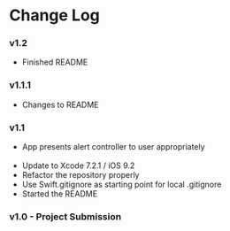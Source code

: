 # Change Log

### v1.2
* Finished README

### v1.1.1
* Changes to README

### v1.1 
* App presents alert controller to user appropriately<br/><br/>
* Update to Xcode 7.2.1 / iOS 9.2
* Refactor the repository properly
* Use Swift.gitignore as starting point for local .gitignore
* Started the README

### v1.0 - Project Submission